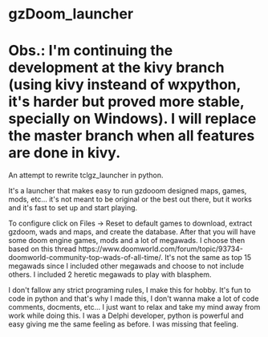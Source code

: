 # gzDoom_launcher

# Obs.: I'm continuing the development at the kivy branch (using kivy insteand of wxpython, it's harder but proved more stable, specially on Windows). I will replace the master branch when all features are done in kivy.

An attempt to rewrite tclgz_launcher in python. </br>
<p>
It's a launcher that makes easy to run gzdooom designed maps, games, mods, etc... it's not meant to be original or the best out there, but it works and it's fast to set up and start playing.
</p>
<p>
To configure click on Files -> Reset to default games to download, extract gzdoom, wads and maps, and create the database. After that you will have some doom engine games, mods and a lot of megawads. I choose then based on this thread https://www.doomworld.com/forum/topic/93734-doomworld-community-top-wads-of-all-time/. It's not the same as top 15 megawads since I included other megawads and choose to not include others. I included 2 heretic megawads to play with blasphem.
</p>
<p>
I don't fallow any strict programing rules, I make this for hobby. It's fun to code in python and that's why I made this, I don't wanna make a lot of code comments, docments, etc... I just want to relax and take my mind away from work while doing this. I was a Delphi developer, python is powerful and easy giving me the same feeling as before. I was missing that feeling.
</p>
